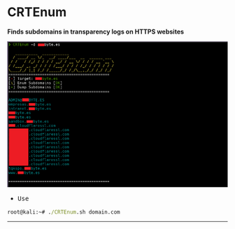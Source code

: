 # CRTEnum

**Finds subdomains in transparency logs on HTTPS websites**

![](/screenshot.png)

- <kbd>Use</kbd>

```cmd
root@kali:~# ./CRTEnum.sh domain.com
```

---

